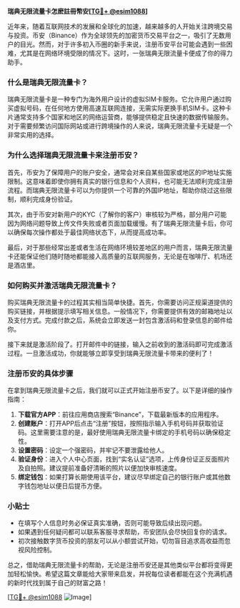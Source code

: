 **瑞典无限流量卡怎麽註冊幣安[[TG💪+ @esim1088](https://t.me/s/esim1088)]**

近年来，随着互联网技术的发展和全球化的加速，越来越多的人开始关注跨境交易与投资。币安（Binance）作为全球领先的加密货币交易平台之一，吸引了无数用户的目光。然而，对于许多初入币圈的新手来说，注册币安平台可能会遇到一些困难，尤其是在网络环境受限的情况下。这时，一张瑞典无限流量卡便成了你的得力助手。

### 什么是瑞典无限流量卡？

瑞典无限流量卡是一种专门为海外用户设计的虚拟SIM卡服务。它允许用户通过购买虚拟号码，在任何地方使用高速互联网连接，无需实际更换手机SIM卡。这种卡片通常支持多个国家和地区的网络运营商，能够提供稳定且快速的数据传输服务。对于需要频繁访问国际网站或进行跨境操作的人来说，瑞典无限流量卡无疑是一个非常实用的选择。

### 为什么选择瑞典无限流量卡来注册币安？

首先，币安为了保障用户的账户安全，通常会对来自某些国家或地区的IP地址实施限制。这意味着即使你拥有真实的银行信息和个人资料，也可能无法顺利完成注册流程。而瑞典无限流量卡可以为你提供一个可靠的外国IP地址，帮助你绕过这些限制，顺利完成身份验证。

其次，由于币安对新用户的KYC（了解你的客户）审核较为严格，部分用户可能因为网络问题导致上传文件失败或者页面加载缓慢。有了瑞典无限流量卡后，你可以确保每次操作都处于最佳网络状态下，从而提高成功率。

最后，对于那些经常出差或者生活在网络环境较差地区的用户而言，瑞典无限流量卡还能保证他们随时随地都能接入高质量的互联网服务，无论是在咖啡厅、机场还是酒店里。

### 如何购买并激活瑞典无限流量卡？

购买瑞典无限流量卡的过程其实相当简单快捷。首先，你需要访问正规渠道提供的购买链接，并根据提示填写相关信息。一般情况下，你需要提供有效的邮箱地址以及支付方式。完成付款之后，系统会立即发送一封包含激活码和登录信息的邮件给你。

接下来就是激活阶段了。打开邮件中的链接，输入之前收到的激活码即可完成激活过程。一旦激活成功，你就能够立即享受到瑞典无限流量卡带来的便利了！

### 注册币安的具体步骤

在拿到瑞典无限流量卡之后，我们就可以正式开始注册币安了。以下是详细的操作指南：

1. **下载官方APP**：前往应用商店搜索“Binance”，下载最新版本的应用程序。
2. **创建账户**：打开APP后点击“注册”按钮，按照指示输入手机号码并获取验证码。这里需要注意的是，最好使用瑞典无限流量卡绑定的手机号码以确保稳定性。
3. **设置密码**：设定一个强密码，并牢记不要泄露给他人。
4. **验证身份**：进入个人中心页面，找到“实名认证”选项，上传身份证正反面照片及自拍照。建议提前准备好清晰的照片以便加快审核速度。
5. **绑定钱包**：如果打算长期使用该平台，建议尽早绑定自己的银行账户或其他数字钱包地址以便日后提币方便。

### 小贴士

- 在填写个人信息时务必保证真实准确，否则可能导致后续出现问题。
- 如果遇到任何疑问都可以联系客服寻求帮助，币安团队会尽快回复你的请求。
- 初次接触数字货币投资的朋友可以从小额尝试开始，切勿盲目追求高收益而忽视风险控制。

总之，借助瑞典无限流量卡的帮助，无论是注册币安还是其他类似平台都将变得更加轻松愉快。希望这篇文章能给大家带来启发，并祝每位读者都能在这个充满机遇的新时代找到属于自己的财富之路！

[[TG💪+ @esim1088](https://t.me/s/esim1088) ![Image](https://i.postimg.cc/4NQfJmqS/Snipaste-2025-05-13-00-14-12.png)]